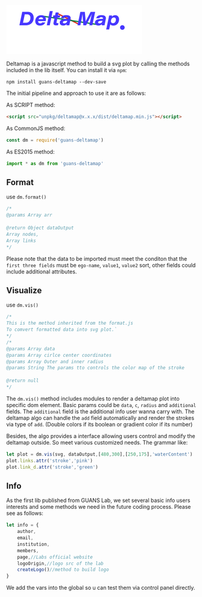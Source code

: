 ![logo](https://raw.githubusercontent.com/shaolun-Ryan/GUANS-libs/master/guans-deltamap/info/logo.svg)

Deltamap is a javascript method to build a svg plot by calling the methods included in the lib itself.
You can install it via `npm`:
```shell
npm install guans-deltamap --dev-save
```
The initial pipeline and approach to use it are as follows:

As SCRIPT method: 
```html
<script src="unpkg/deltamap@x.x.x/dist/deltamap.min.js"></script>
```

As CommonJS method:
```js
const dm = require('guans-deltamap')
```

As ES2015 method:
```js
import * as dm from 'guans-deltamap'
```


Format
---
use `dm.format()`
```php
/* 
@params Array arr

@return Object dataOutput
Array nodes,
Array links
*/
```
Please note that the data to be imported must meet the conditon that the `first three fields` must be `ego-name`, `value1`, `value2` sort, other fields could include additional attributes.

Visualize
---
use `dm.vis()`
```php
/* 
This is the method inherited from the format.js
To comvert formatted data into svg plot.`
*/
/* 
@params Array data
@params Array cirlce center coordinates
@params Array Outer and inner radius
@params String The params tto controls the color map of the stroke

@return null
*/
```
The `dm.vis()` method includes modules to render a deltamap plot into specific dom element.
Basic params could be `data`, `c`, `radius` and `additional` fields.
The `additional` field is the additional info user wanna carry with.
The deltamap algo can handle the `add` field automatically and render the strokes via type of `add`.
(Double colors if its boolean or gradient color if its number) 

Besides, the algo provides a interface allowing users control and modify the deltamap outside.
So meet various customized needs. The grammar like:
```js
let plot = dm.vis(svg, dataOutput,[480,300],[250,175],'waterContent')
plot.links.attr('stroke','pink')
plot.link_d.attr('stroke','green')
```

Info
---
As the first lib published from GUANS Lab, we set several basic info users interests and some methods we need in the future coding process. Please see as follows:
```js
let info = {
    author,
    email,
    institution,
    members,
    page,//Labs official website
    logoOrigin,//logo src of the lab
    createLogo()//method to build logo
}
```

We add the vars into the global so u can test them via control panel directly.